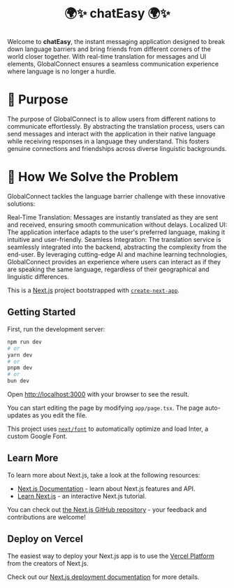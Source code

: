 # <p align = "center"> 🌍✨ chatEasy 🌍✨  </p>

Welcome to **chatEasy**, the instant messaging application designed to break down language barriers and bring friends from different corners of the world closer together. With real-time translation for messages and UI elements, GlobalConnect ensures a seamless communication experience where language is no longer a hurdle.

# 📜 Purpose

The purpose of GlobalConnect is to allow users from different nations to communicate effortlessly. By abstracting the translation process, users can send messages and interact with the application in their native language while receiving responses in a language they understand. This fosters genuine connections and friendships across diverse linguistic backgrounds.

# 🔧 How We Solve the Problem

GlobalConnect tackles the language barrier challenge with these innovative solutions:

Real-Time Translation: Messages are instantly translated as they are sent and received, ensuring smooth communication without delays.
Localized UI: The application interface adapts to the user's preferred language, making it intuitive and user-friendly.
Seamless Integration: The translation service is seamlessly integrated into the backend, abstracting the complexity from the end-user.
By leveraging cutting-edge AI and machine learning technologies, GlobalConnect provides an experience where users can interact as if they are speaking the same language, regardless of their geographical and linguistic differences.

This is a [Next.js](https://nextjs.org/) project bootstrapped with [`create-next-app`](https://github.com/vercel/next.js/tree/canary/packages/create-next-app).

## Getting Started

First, run the development server:

```bash
npm run dev
# or
yarn dev
# or
pnpm dev
# or
bun dev
```

Open [http://localhost:3000](http://localhost:3000) with your browser to see the result.

You can start editing the page by modifying `app/page.tsx`. The page auto-updates as you edit the file.

This project uses [`next/font`](https://nextjs.org/docs/basic-features/font-optimization) to automatically optimize and load Inter, a custom Google Font.

## Learn More

To learn more about Next.js, take a look at the following resources:

- [Next.js Documentation](https://nextjs.org/docs) - learn about Next.js features and API.
- [Learn Next.js](https://nextjs.org/learn) - an interactive Next.js tutorial.

You can check out [the Next.js GitHub repository](https://github.com/vercel/next.js/) - your feedback and contributions are welcome!

## Deploy on Vercel

The easiest way to deploy your Next.js app is to use the [Vercel Platform](https://vercel.com/new?utm_medium=default-template&filter=next.js&utm_source=create-next-app&utm_campaign=create-next-app-readme) from the creators of Next.js.

Check out our [Next.js deployment documentation](https://nextjs.org/docs/deployment) for more details.
